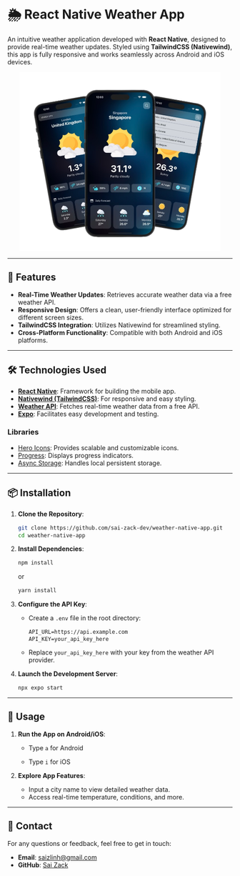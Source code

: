 # 🌦 React Native Weather App

An intuitive weather application developed with **React Native**, designed to provide real-time weather updates. Styled using **TailwindCSS (Nativewind)**, this app is fully responsive and works seamlessly across Android and iOS devices.

<div align="center">
  <img src="assets/img/weather-app.png" alt="Weather App Preview" width="450" height="400">
</div>

----------

## 🚀 Features

-   **Real-Time Weather Updates**: Retrieves accurate weather data via a free weather API.
-   **Responsive Design**: Offers a clean, user-friendly interface optimized for different screen sizes.
-   **TailwindCSS Integration**: Utilizes Nativewind for streamlined styling.
-   **Cross-Platform Functionality**: Compatible with both Android and iOS platforms.

----------

## 🛠️ Technologies Used

-   [**React Native**](https://reactnative.dev/docs/environment-setup): Framework for building the mobile app.
-   [**Nativewind (TailwindCSS)**](https://www.nativewind.dev/getting-started/react-native): For responsive and easy styling.
-   [**Weather API**](https://www.weatherapi.com/docs/): Fetches real-time weather data from a free API.
-   [**Expo**](https://docs.expo.dev/versions/latest/config/babel/): Facilitates easy development and testing.

### Libraries

-   [Hero Icons](https://www.npmjs.com/package/react-native-heroicons): Provides scalable and customizable icons.
-   [Progress](https://www.npmjs.com/package/react-native-progress): Displays progress indicators.
-   [Async Storage](https://www.npmjs.com/package/@react-native-async-storage/async-storage): Handles local persistent storage.

----------

## 📦 Installation

1.  **Clone the Repository**:
    
    ```bash
    git clone https://github.com/sai-zack-dev/weather-native-app.git
    cd weather-native-app
    ```
    
2.  **Install Dependencies**:
    
    ```bash
    npm install
    
    ```
    
    or
    
    ```bash
    yarn install
    
    ```
    
3.  **Configure the API Key**:
    
    -   Create a `.env` file in the root directory:
        
        ```plaintext
        API_URL=https://api.example.com
        API_KEY=your_api_key_here
        ```
        
    -   Replace `your_api_key_here` with your key from the weather API provider.
4.  **Launch the Development Server**:
    
    ```bash
    npx expo start
    ```
    

----------

## 📱 Usage

1.  **Run the App on Android/iOS**:
    
    -   Type ```a``` for Android
        
    -   Type ```i``` for iOS
        
2.  **Explore App Features**:
    
    -   Input a city name to view detailed weather data.
    -   Access real-time temperature, conditions, and more.

----------

## 📧 Contact

For any questions or feedback, feel free to get in touch:

-   **Email**: [saizlinh@gmail.com](mailto:saizlinh@gmail.com)
-   **GitHub**: [Sai Zack](https://github.com/sai-zack-dev)
